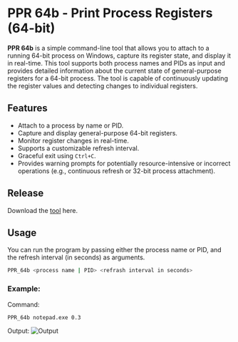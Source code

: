 # PPR 64b - Print Process Registers (64-bit)

**PPR 64b** is a simple command-line tool that allows you to attach to a running 64-bit process on Windows, capture its register state, and display it in real-time. This tool supports both process names and PIDs as input and provides detailed information about the current state of general-purpose registers for a 64-bit process. The tool is capable of continuously updating the register values and detecting changes to individual registers.

## Features

- Attach to a process by name or PID.
- Capture and display general-purpose 64-bit registers.
- Monitor register changes in real-time.
- Supports a customizable refresh interval.
- Graceful exit using `Ctrl+C`.
- Provides warning prompts for potentially resource-intensive or incorrect operations (e.g., continuous refresh or 32-bit process attachment).

## Release
Download the [tool](todo) here.

## Usage

You can run the program by passing either the process name or PID, and the refresh interval (in seconds) as arguments.

``` bash
PPR_64b <process name | PID> <refrash interval in seconds>
```

### Example:

Command:
``` bash
PPR_64b notepad.exe 0.3
```

Output:
![Output](https://i.imgur.com/Fr9ldvF.png)